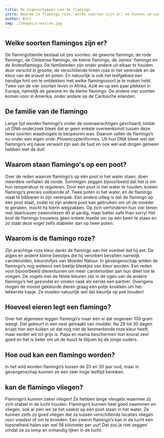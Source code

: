 ```yaml
---
title: De eigenschappen van de flamingo
intro: Waarom is flamingo roze, welke soorten zijn er, en kunnen ze eigenlijk wel vliegen? Vind de antwoorden op deze vragen op deze pagina
author: Bart
img: ./images/creative.jpg
---
```


## Welke soorten flamingos zijn er?

De flamingofamilie bestaat uit zes soorten: de gewone flamingo, de rode flamingo, de Chileense flamingo, de kleine flamingo, de James’ flamingo en de Andesflamingo. De familieleden zijn onder andere uit elkaar te houden door verschil in grootte, de verschillende tinten roze in het verendek en de kleur van de snavel en poten. En natuurlijk is ook het leefgebied een handige hint om te ontdekken met welke flamingosoort je te maken hebt. Twee van de vier soorten leven in Afrika, Azië en op een paar plekken in Europa, namelijk de gewone en de kleine flamingo. De andere vier soorten komen voor in Amerika, onder andere op de Caribische eilanden.

## De familie van de flamingo

Lange tijd werden flamingo’s onder de ooievaarachtigen geschaard, totdat uit DNA-onderzoek bleek dat er geen enkele overeenkomst tussen deze twee soorten waadvogels te bespeuren was. Daarom vallen de flamingo’s nu onder een eigen orde: Phoenicopteriformes. Uit hun DNA bleek wel dat flamingo’s vrij nauw verwant zijn aan de fuut en ook wel wat dingen gemeen hebben met de duif.

## Waarom staan flamingo's op een poot?

Over de reden waarom flamingo’s op één poot in het water staan, doen meerdere verhalen de ronde. Sommigen zeggen bijvoorbeeld dat het is om hun temperatuur te reguleren. Door een poot in het water te houden, koelen flamingo’s precies voldoende af. Twee poten in het water, en de flamingo staat te bibberen in zijn verenpak. Een andere uitleg is dat de flamingo op één poot staat, zodat hij zijn andere poot kan gebruiken om uit de modder te geraken, mocht hij hierin wegzakken. Op zich verhinderen hun vier tenen met daartussen zwemvliezen dit al aardig, maar better safe than sorry! Het kost de flamingo trouwens geen enkele moeite om op één been te staan en zo staat deze vogel zelfs stabieler dan op twee poten.

## Waarom is de flamingo roze?

Zijn prachtige roze kleur dankt de flamingo aan het voedsel dat hij eet. De algjes en andere kleine beestjes die hij verorbert bevatten namelijk carotenoïden, kleurstofjes van Moeder Natuur. In gevangenschap wilden de flamingo’s nog weleens een beetje bleekjes van kleur worden. Een reden voor bijvoorbeeld dierentuinen om meer carotenoïden aan hun dieet toe te voegen. De vogels met de felste kleuren zijn in de ogen van de andere flamingo’s het gezondst en vinden vaak als eerste een partner. Overigens mogen de mooist gekleurde dieren graag een potje knokken om het lekkerste hapje. Ze moeten natuurlijk wel dat kleurtje op peil houden!

## Hoeveel eieren legt een flamingo?

Over het algemeen leggen flamingo’s maar één ei dat ongeveer 100 gram weegt. Dat gebeurt in een nest gemaakt van modder. Na 28 tot 30 dagen kruipt hier een kuiken uit dat nog niet de kenmerkende roze kleur heeft, maar eerder wit tot grijs is. Papa en mama beschermen hun kroost zeer goed en het is beter om uit de buurt te blijven bij de jonge ouders.

## Hoe oud kan een flamingo worden?

In het wild worden flamingo’s tussen de 20 en 30 jaar oud, maar in gevangenschap kunnen ze een zeer hoge leeftijd bereiken.

## kan de flamingo vliegen?

Flamingo’s kunnen zeker vliegen! Ze hebben lange vleugels waarmee zij zich stabiel in de lucht houden. Flamingo’s kunnen heel goed zwemmen en vliegen, ook al zien we ze het vaakst op één poot staan in het water. Ze kunnen zelfs zo goed vliegen dat ze tussen verschillende locaties vliegen voor voedsel of om te broeden. Een zwerm flamingo’s kan in de lucht een topsnelheid halen van wel 56 kilometer per uur! Dat zou je niet zeggen omdat ze zo lomp en onhandig lijken in de lucht.
